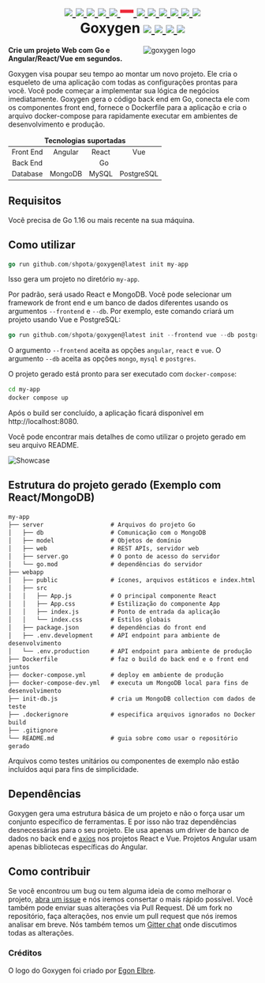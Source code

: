 <h1 align="center">
    <a href="https://github.com/Shpota/goxygen/tree/main/docs/README.md">
        <img height="20px" src="https://cdnjs.cloudflare.com/ajax/libs/flag-icon-css/3.4.6/flags/4x3/gb.svg">
    </a>
    <a href="https://github.com/Shpota/goxygen/tree/main/docs/README_zh.md">
        <img height="20px" src="https://cdnjs.cloudflare.com/ajax/libs/flag-icon-css/3.4.6/flags/4x3/cn.svg">
    </a>
    <a href="https://github.com/Shpota/goxygen/tree/main/docs/README_ua.md">
        <img height="20px" src="https://cdnjs.cloudflare.com/ajax/libs/flag-icon-css/3.4.6/flags/4x3/ua.svg">
    </a>
    <a href="https://github.com/Shpota/goxygen/tree/main/docs/README_ko.md">
        <img height="20px" src="https://cdnjs.cloudflare.com/ajax/libs/flag-icon-css/3.4.6/flags/4x3/kr.svg">
    </a>
    <a href="https://github.com/Shpota/goxygen/tree/main/docs/README_pt-br.md">
        <img height="25px" src="https://cdnjs.cloudflare.com/ajax/libs/flag-icon-css/3.4.6/flags/4x3/br.svg">
    </a>
    <a href="https://github.com/Shpota/goxygen/tree/main/docs/README_by.md">
        <img height="20px" src="https://raw.githubusercontent.com/Shpota/goxygen/main/docs/flag-by.svg">
    </a>
    <a href="https://github.com/Shpota/goxygen/tree/main/docs/README_fr.md">
        <img height="20px" src="https://cdnjs.cloudflare.com/ajax/libs/flag-icon-css/3.4.6/flags/4x3/fr.svg">
    </a>
    <a href="https://github.com/Shpota/goxygen/tree/main/docs/README_es.md">
        <img height="20px" src="https://cdnjs.cloudflare.com/ajax/libs/flag-icon-css/3.4.6/flags/4x3/es.svg">
    </a>
    <a href="https://github.com/Shpota/goxygen/tree/main/docs/README_jp.md">
        <img height="20px" src="https://cdnjs.cloudflare.com/ajax/libs/flag-icon-css/3.4.6/flags/4x3/jp.svg">
    </a>
    <a href="https://github.com/Shpota/goxygen/tree/main/docs/README_id.md">
        <img height="20px" src="https://cdnjs.cloudflare.com/ajax/libs/flag-icon-css/3.4.6/flags/4x3/id.svg">
    </a>
    <a href="https://github.com/Shpota/goxygen/tree/main/docs/README_he.md">
        <img height="20px" src="https://cdnjs.cloudflare.com/ajax/libs/flag-icon-css/3.4.6/flags/4x3/il.svg">
    </a>
    <a href="https://github.com/Shpota/goxygen/tree/main/docs/README_tr.md">
        <img height="20px" src="https://cdnjs.cloudflare.com/ajax/libs/flag-icon-css/3.4.6/flags/4x3/tr.svg">
    </a>
    <br>
    Goxygen
    <a href="https://github.com/Shpota/goxygen/actions?query=workflow%3Abuild">
        <img src="https://github.com/Shpota/goxygen/workflows/build/badge.svg">
    </a>
    <a href="https://github.com/Shpota/goxygen/releases">
        <img src="https://img.shields.io/github/v/tag/shpota/goxygen?color=green&label=version">
    </a>
    <a href="https://gitter.im/goxygen/community">
        <img src="https://badges.gitter.im/goxygen/community.svg">
    </a>
    <a href="https://github.com/Shpota/goxygen/pulls">
        <img src="https://img.shields.io/badge/PRs-welcome-brightgreen.svg">
    </a>
</h1>

<img src="../templates/vue.webapp/src/assets/logo.svg" align="right" width="230px" alt="goxygen logo">

**Crie um projeto Web com Go e Angular/React/Vue em segundos.**

Goxygen visa poupar seu tempo ao montar um novo projeto. Ele 
cria o esqueleto de uma aplicação com todas as configurações 
prontas para você. Você pode começar a implementar sua lógica 
de negócios imediatamente. Goxygen gera o código back end em Go, 
conecta ele com os componentes front end, fornece o Dockerfile
para a aplicação e cria o arquivo docker-compose para rapidamente
executar em ambientes de desenvolvimento e produção.

<table>
    <thead>
    <tr align="center">
        <td colspan=4><b>Tecnologias suportadas</b></td>
    </tr>
    </thead>
    <tbody>
    <tr align="center">
        <td align="center">Front End</td>
        <td>Angular</td>
        <td>React</td>
        <td>Vue</td>
    </tr>
    <tr align="center">
        <td>Back End</td>
        <td colspan=3>Go</td>
    </tr>
    <tr align="center">
        <td>Database</td>
        <td>MongoDB</td>
        <td>MySQL</td>
        <td>PostgreSQL</td>
    </tr>
    </tbody>
</table>

## Requisitos
Você precisa de Go 1.16 ou mais recente na sua máquina.

## Como utilizar

```go
go run github.com/shpota/goxygen@latest init my-app
```

Isso gera um projeto no diretório `my-app`.

Por padrão, será usado React e MongoDB. Você pode selecionar
um framework de front end e um banco de dados diferentes usando
os argumentos `--frontend` e `--db`. Por exemplo, este comando
criará um projeto usando Vue e PostgreSQL:

```go
go run github.com/shpota/goxygen@latest init --frontend vue --db postgres my-app
```

O argumento `--frontend` aceita as opções `angular`, `react` e `vue`.
O argumento `--db` aceita as opções `mongo`, `mysql` e `postgres`.

O projeto gerado está pronto para ser executado com `docker-compose`:
```sh
cd my-app
docker compose up
```

Após o build ser concluído, a aplicação ficará disponível em 
http://localhost:8080. 

Você pode encontrar mais detalhes de como utilizar o projeto
gerado em seu arquivo README.

![Showcase](showcase.gif)

## Estrutura do projeto gerado (Exemplo com React/MongoDB)

    my-app
    ├── server                   # Arquivos do projeto Go
    │   ├── db                   # Comunicação com o MongoDB
    │   ├── model                # Objetos de domínio
    │   ├── web                  # REST APIs, servidor web
    │   ├── server.go            # O ponto de acesso do servidor
    │   └── go.mod               # dependências do servidor
    ├── webapp                    
    │   ├── public               # ícones, arquivos estáticos e index.html
    │   ├── src                       
    │   │   ├── App.js           # O principal componente React
    │   │   ├── App.css          # Estilização do componente App
    │   │   ├── index.js         # Ponto de entrada da aplicação          
    │   │   └── index.css        # Estilos globais
    │   ├── package.json         # dependências do front end
    │   ├── .env.development     # API endpoint para ambiente de desenvolvimento
    │   └── .env.production      # API endpoint para ambiente de produção
    ├── Dockerfile               # faz o build do back end e o front end juntos
    ├── docker-compose.yml       # deploy em ambiente de produção
    ├── docker-compose-dev.yml   # executa um MongoDB local para fins de desenvolvimento
    ├── init-db.js               # cria um MongoDB collection com dados de teste
    ├── .dockerignore            # especifica arquivos ignorados no Docker build
    ├── .gitignore
    └── README.md                # guia sobre como usar o repositório gerado

Arquivos como testes unitários ou componentes de exemplo não estão incluídos 
aqui para fins de simplicidade.

## Dependências

Goxygen gera uma estrutura básica de um projeto e não o força usar um 
conjunto específico de ferramentas. E por isso não traz dependências 
desnecessárias para o seu projeto. Ele usa apenas
um driver de banco de dados no back end
e [axios](https://github.com/axios/axios) nos projetos React e Vue.
Projetos Angular usam apenas bibliotecas específicas do Angular.

## Como contribuir

Se você encontrou um bug ou tem alguma ideia de como melhorar o projeto,
[abra um issue](https://github.com/Shpota/goxygen/issues)
e nós iremos consertar o mais rápido possível. Você também pode enviar
suas alterações via Pull Request. Dê um fork no repositório, faça
alterações, nos envie um pull request que nós iremos analisar em breve. 
Nós também temos um
[Gitter chat](https://gitter.im/goxygen/community) onde discutimos todas
as alterações.

### Créditos
O logo do Goxygen foi criado por [Egon Elbre](https://twitter.com/egonelbre).
